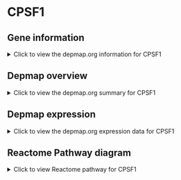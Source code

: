 <h1>CPSF1</h1>

<h2>Gene information</h2>
<details>
  <summary>Click to view the depmap.org information for CPSF1</summary>
  <iframe src="https://depmap.org/portal/gene/CPSF1?tab=about" style="border:none;width:100%;height:800px"></iframe>
</details>

<h2>Depmap overview</h2>
<details>
  <summary>Click to view the depmap.org summary for CPSF1</summary>
  <iframe src="https://depmap.org/portal/gene/CPSF1?tab=overview" style="border:none;width:100%;height:800px"></iframe>
</details>

<h2>Depmap expression</h2>
<details>
  <summary>Click to view the depmap.org expression data for CPSF1</summary>
  <iframe src="https://depmap.org/portal/gene/CPSF1?tab=characterization" style="border:none;width:100%;height:800px"></iframe>
</details>



<h2>Reactome Pathway diagram</h2>
<details>
  <summary>Click to view Reactome pathway for CPSF1</summary>
  <p>Processing of Intronless Pre-mRNAs</p>
  <iframe src="https://reactome.org/PathwayBrowser/#/R-HSA-77595" style="border:none;width:100%;height:800px"></iframe>
</details>



